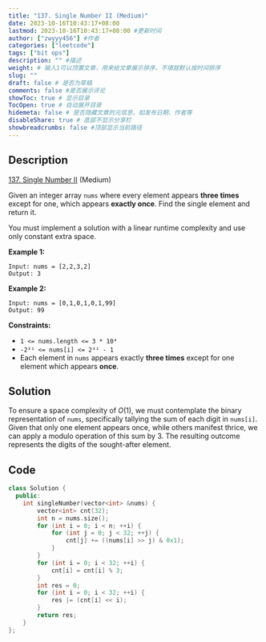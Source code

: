 ```yaml
---
title: "137. Single Number II (Medium)"
date: 2023-10-16T10:43:17+08:00
lastmod: 2023-10-16T10:43:17+08:00 #更新时间
author: ["zwyyy456"] #作者
categories: ["leetcode"]
tags: ["bit ops"]
description: "" #描述
weight: # 输入1可以顶置文章，用来给文章展示排序，不填就默认按时间排序
slug: ""
draft: false # 是否为草稿
comments: false #是否展示评论
showToc: true # 显示目录
TocOpen: true # 自动展开目录
hidemeta: false # 是否隐藏文章的元信息，如发布日期、作者等
disableShare: true # 底部不显示分享栏
showbreadcrumbs: false #顶部显示当前路径
---
```

## Description

[137. Single Number II][link] (Medium)

[link]: https://leetcode.com/problems/single-number-ii/

Given an integer array `nums` where every element appears **three times** except for one, which
appears **exactly once**. Find the single element and return it.

You must implement a solution with a linear runtime complexity and use only constant extra space.

**Example 1:**

```
Input: nums = [2,2,3,2]
Output: 3
```

**Example 2:**

```
Input: nums = [0,1,0,1,0,1,99]
Output: 99
```

**Constraints:**

- `1 <= nums.length <= 3 * 10⁴`
- `-2³¹ <= nums[i] <= 2³¹ - 1`
- Each element in `nums` appears exactly **three times** except for one element which appears
**once**.

## Solution

To ensure a space complexity of $O(1)$, we must contemplate the binary representation of `nums`, specifically tallying the sum of each digit in `nums[i]`. Given that only one element appears once, while others manifest thrice, we can apply a modulo operation of this sum by 3. The resulting outcome represents the digits of the sought-after element.

## Code

```cpp
class Solution {
  public:
    int singleNumber(vector<int> &nums) {
        vector<int> cnt(32);
        int n = nums.size();
        for (int i = 0; i < n; ++i) {
            for (int j = 0; j < 32; ++j) {
                cnt[j] += ((nums[i] >> j) & 0x1);
            }
        }
        for (int i = 0; i < 32; ++i) {
        	cnt[i] = cnt[i] % 3;
        }
        int res = 0;
        for (int i = 0; i < 32; ++i) {
        	res |= (cnt[i] << i);	
        }
        return res;
    }
};
```


